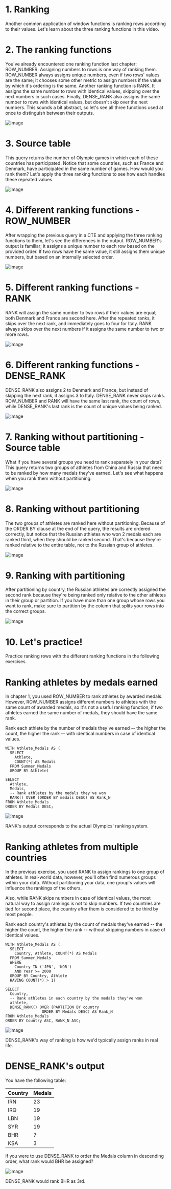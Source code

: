 # 1. Ranking

Another common application of window functions is ranking rows according to their values. Let's learn about the three ranking functions in this video.

# 2. The ranking functions

You've already encountered one ranking function last chapter: ROW_NUMBER. Assigning numbers to rows is one way of ranking them. ROW_NUMBER always assigns unique numbers, even if two rows' values are the same; it chooses some other metric to assign numbers if the value by which it's ordering is the same. Another ranking function is RANK. It assigns the same number to rows with identical values, skipping over the next numbers in such cases. Finally, DENSE_RANK also assigns the same number to rows with identical values, but doesn't skip over the next numbers. This sounds a bit abstract, so let's see all three functions used at once to distinguish between their outputs.

![image](https://github.com/artempohribnyi/datacamp/assets/113499718/9180f4b2-d9ef-4251-a4ac-dabc523d3801)

# 3. Source table

This query returns the number of Olympic games in which each of these countries has participated. Notice that some countries, such as France and Denmark, have participated in the same number of games. How would you rank them? Let's apply the three ranking functions to see how each handles these repeated values.

![image](https://github.com/artempohribnyi/datacamp/assets/113499718/65a65074-ba9c-4a65-b946-d3a0c64a7543)

# 4. Different ranking functions - ROW_NUMBER

After wrapping the previous query in a CTE and applying the three ranking functions to them, let's see the differences in the output. ROW_NUMBER's output is familiar; it assigns a unique number to each row based on the provided order. If two rows have the same value, it still assigns them unique numbers, but based on an internally selected order.

![image](https://github.com/artempohribnyi/datacamp/assets/113499718/dcfb7f3f-6e0a-4b31-b8b2-bdf4b1646da5)

# 5. Different ranking functions - RANK

RANK will assign the same number to two rows if their values are equal; both Denmark and France are second here. After the repeated ranks, it skips over the next rank, and immediately goes to four for Italy. RANK always skips over the next numbers if it assigns the same number to two or more rows.

![image](https://github.com/artempohribnyi/datacamp/assets/113499718/55dd69f3-3936-4ecf-9614-e116079f01fe)

# 6. Different ranking functions - DENSE_RANK

DENSE_RANK also assigns 2 to Denmark and France, but instead of skipping the next rank, it assigns 3 to Italy. DENSE_RANK never skips ranks. ROW_NUMBER and RANK will have the same last rank, the count of rows, while DENSE_RANK's last rank is the count of unique values being ranked.

![image](https://github.com/artempohribnyi/datacamp/assets/113499718/d1d0ba84-2039-4a5f-84a8-f72dcf62850f)

# 7. Ranking without partitioning - Source table

What if you have several groups you need to rank separately in your data? This query returns two groups of athletes from China and Russia that need to be ranked by how many medals they've earned. Let's see what happens when you rank them without partitioning.

![image](https://github.com/artempohribnyi/datacamp/assets/113499718/18446e36-3176-4e15-aa62-e5f53ae085cb)

# 8. Ranking without partitioning

The two groups of athletes are ranked here without partitioning. Because of the ORDER BY clause at the end of the query, the results are ordered correctly, but notice that the Russian athletes who won 2 medals each are ranked third, when they should be ranked second. That's because they're ranked relative to the entire table, not to the Russian group of athletes.

![image](https://github.com/artempohribnyi/datacamp/assets/113499718/216ebade-0f8d-41b5-a32c-83f4f4c191e5)

# 9. Ranking with partitioning

After partitioning by country, the Russian athletes are correctly assigned the second rank because they're being ranked only relative to the other athletes in their group or partition. If you have more than one group whose rows you want to rank, make sure to partition by the column that splits your rows into the correct groups.

![image](https://github.com/artempohribnyi/datacamp/assets/113499718/cc199e6f-7b80-4cbe-9d28-936501b326a3)

# 10. Let's practice!

Practice ranking rows with the different ranking functions in the following exercises.

# Ranking athletes by medals earned

In chapter 1, you used ROW_NUMBER to rank athletes by awarded medals. However, ROW_NUMBER assigns different numbers to athletes with the same count of awarded medals, so it's not a useful ranking function; if two athletes earned the same number of medals, they should have the same rank.

Rank each athlete by the number of medals they've earned -- the higher the count, the higher the rank -- with identical numbers in case of identical values.

```
WITH Athlete_Medals AS (
  SELECT
    Athlete,
    COUNT(*) AS Medals
  FROM Summer_Medals
  GROUP BY Athlete)

SELECT
  Athlete,
  Medals,
  -- Rank athletes by the medals they've won
  RANK() OVER (ORDER BY medals DESC) AS Rank_N
FROM Athlete_Medals
ORDER BY Medals DESC;
```

![image](https://github.com/artempohribnyi/datacamp/assets/113499718/3b236b0a-029b-44a5-8336-b101078b7acb)

RANK's output corresponds to the actual Olympics' ranking system.

# Ranking athletes from multiple countries

In the previous exercise, you used RANK to assign rankings to one group of athletes. In real-world data, however, you'll often find numerous groups within your data. Without partitioning your data, one group's values will influence the rankings of the others.

Also, while RANK skips numbers in case of identical values, the most natural way to assign rankings is not to skip numbers. If two countries are tied for second place, the country after them is considered to be third by most people.

Rank each country's athletes by the count of medals they've earned -- the higher the count, the higher the rank -- without skipping numbers in case of identical values.

```
WITH Athlete_Medals AS (
  SELECT
    Country, Athlete, COUNT(*) AS Medals
  FROM Summer_Medals
  WHERE
    Country IN ('JPN', 'KOR')
    AND Year >= 2000
  GROUP BY Country, Athlete
  HAVING COUNT(*) > 1)

SELECT
  Country,
  -- Rank athletes in each country by the medals they've won
  athlete,
  DENSE_RANK() OVER (PARTITION BY country
                ORDER BY Medals DESC) AS Rank_N
FROM Athlete_Medals
ORDER BY Country ASC, RANK_N ASC;
```

![image](https://github.com/artempohribnyi/datacamp/assets/113499718/5890e127-7dee-4dda-bc5c-d4502e93d5bd)

DENSE_RANK's way of ranking is how we'd typically assign ranks in real life.

# DENSE_RANK's output

You have the following table:

| Country | Medals |
|---------|--------|
| IRN     | 23     |
| IRQ     | 19     |
| LBN     | 19     |
| SYR     | 19     |
| BHR     | 7      |
| KSA     | 3      |

If you were to use DENSE_RANK to order the Medals column in descending order, what rank would BHR be assigned?

![image](https://github.com/artempohribnyi/datacamp/assets/113499718/fb25f6f4-9986-4da6-897a-a61f958c6860)

DENSE_RANK would rank BHR as 3rd.

